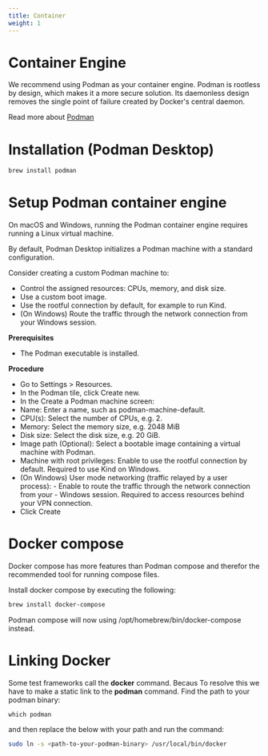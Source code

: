 ```yaml
---
title: Container
weight: 1
---
```


# Container Engine
We recommend using Podman as your container engine. Podman is rootless by design, which makes it a more secure solution. Its daemonless design removes the single point of failure created by Docker's central daemon.

Read more about [Podman](https://podman.io)

# Installation (Podman Desktop)
```bash
brew install podman
```

# Setup Podman container engine
On macOS and Windows, running the Podman container engine requires running a Linux virtual machine.

By default, Podman Desktop initializes a Podman machine with a standard configuration.

Consider creating a custom Podman machine to:

- Control the assigned resources: CPUs, memory, and disk size.
- Use a custom boot image.
- Use the rootful connection by default, for example to run Kind.
- (On Windows) Route the traffic through the network connection from your Windows session.

**Prerequisites**​

- The Podman executable is installed.

**Procedure**​

- Go to Settings > Resources.
- In the Podman tile, click Create new.
- In the Create a Podman machine screen:
 - Name: Enter a name, such as podman-machine-default.
 - CPU(s): Select the number of CPUs, e.g. 2.
 - Memory: Select the memory size, e.g. 2048 MiB
 - Disk size: Select the disk size, e.g. 20 GiB.
 - Image path (Optional): Select a bootable image containing a virtual machine with Podman.
 - Machine with root privileges: Enable to use the rootful connection by default. Required to use Kind on Windows.
 - (On Windows) User mode networking (traffic relayed by a user process):  - Enable to route the traffic through the network connection from your  - Windows session. Required to access resources behind your VPN connection.
 - Click Create

# Docker compose
Docker compose has more features than Podman compose and therefor the recommended tool for running compose files.

Install docker compose by executing the following:
```bash
brew install docker-compose
```

Podman compose will now using /opt/homebrew/bin/docker-compose instead.

# Linking Docker
Some test frameworks call the **docker** command. Becaus To resolve this we have to make a static link to the **podman** command.
Find the path to your podman binary:
```
which podman
```
and then replace the <path-to-your-podman-binary> below with your path and run the command:

```bash
sudo ln -s <path-to-your-podman-binary> /usr/local/bin/docker
```
